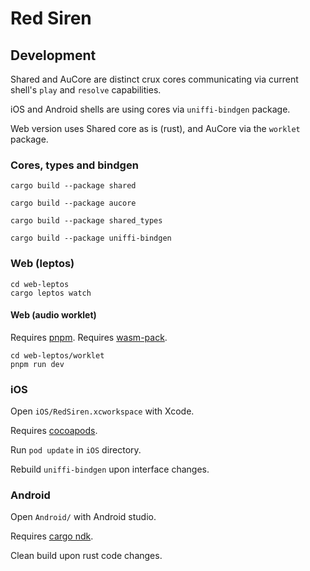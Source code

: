 # Red Siren


## Development

Shared and AuCore are distinct crux cores communicating via current shell's `play` and `resolve` capabilities.

iOS and Android shells are using cores via `uniffi-bindgen` package.

Web version uses Shared core as is (rust), and AuCore via the `worklet` package.

### Cores, types and bindgen

```
cargo build --package shared  
```

```
cargo build --package aucore  
```

```
cargo build --package shared_types
```

```
cargo build --package uniffi-bindgen
```

### Web (leptos)

```
cd web-leptos
cargo leptos watch
```

#### Web (audio worklet)

Requires [pnpm](https://pnpm.io).
Requires [wasm-pack](https://github.com/rustwasm/wasm-pack).

```
cd web-leptos/worklet
pnpm run dev
```

### iOS

Open `iOS/RedSiren.xcworkspace` with Xcode.

Requires [cocoapods](https://cocoapods.org/).

Run `pod update` in `iOS` directory.

Rebuild `uniffi-bindgen` upon interface changes.

### Android

Open `Android/` with Android studio.

Requires [cargo ndk](https://github.com/bbqsrc/cargo-ndk).

Clean build upon rust code changes.


